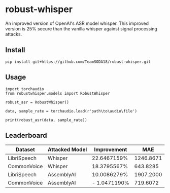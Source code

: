 # robust-whisper
An improved version of OpenAI's ASR model whisper. This improved version is 25% secure than the vanilla whisper against signal processing attacks.

## Install
```
pip install git+https://github.com/TeamSODA18/robust-whisper.git
```


## Usage
```
import torchaudio
from robustwhisper.models import RobustWhisper

robust_asr = RobustWhisper()

data, sample_rate = torchaudio.load(r'path\to\audio\file')

print(robust_asr(data, sample_rate))
```

## Leaderboard

| Dataset     | Attacked Model | Improvement |     MAE     |
|-------------|----------------|-------------|-------------|
| LibriSpeech |    Whisper     | 22.6467159% |  1246.8671  |
| CommonVoice |    Whisper     | 18.3795567% |   643.8285  |
| LibriSpeech |   AssemblyAI   | 10.0086279% |  1907.2000  |
| CommonVoice |   AssemblyAI   |- 1.0471190% |   719.6072  |

